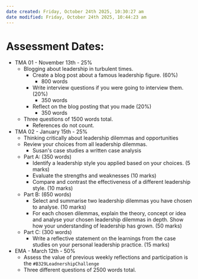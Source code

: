 ```yaml
---
date created: Friday, October 24th 2025, 10:30:27 am
date modified: Friday, October 24th 2025, 10:44:23 am
---
```


# Assessment Dates:

- TMA 01 - November 13th - 25%
	- Blogging about leadership in turbulent times.
		- Create a blog post about a famous leadership figure. (60%)
			- 800 words
		- Write interview questions if you were going to interview them. (20%)
			- 350 words
		- Reflect on the blog posting that you made (20%)
			- 350 words
	- Three questions of 1500 words total.
		- References do not count.
- TMA 02 - January 15th - 25%
	- Thinking critically about leadership dilemmas and opportunities
	- Review your choices from all leadership dilemmas.
		- Susan's case studies a written case analysis
	- Part A: (350 words)
		- Identify a leadership style you applied based on your choices. (5 marks)
		- Evaluate the strengths and weaknesses (10 marks)
		- Compare and contrast the effectiveness of a different leadership style. (10 marks)
	- Part B: (650 words)
		- Select and summarise two leadership dilemmas you have chosen to analyse. (10 marks)
		- For each chosen dilemmas, explain the theory, concept or idea and analyse your chosen leadership dilemmas in depth. Show how your understanding of leadership has grown. (50 marks)
	- Part C: (300 words)
		- Write a reflective statement on the learnings from the case studies on your personal leadership practice. (15 marks)
- EMA - March 12th - 50%
	- Assess the value of previous weekly reflections and participation is the `#B329LeadnershipChallenge`
	- Three different questions of 2500 words total.